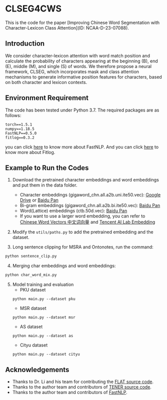 # CLSEG4CWS


This is the code for the paper [Improving Chinese Word Segmentation with Character-Lexicon Class Attention](ID: NCAA-D-23-07088). 

## Introduction

We  consider character-lexicon attention with word match position and calculate the probability of characters appearing at the beginning (B), end (E), middle (M), and single (S) of words. We therefore propose a neural framework, CLSEG, which incorporates mask and class attention mechanisms to generate informative position features for characters, based on both character and lexicon contexts.

## Environment Requirement
The code has been tested under Python 3.7. The required packages are as follows:
```
torch==1.5.1
numpy==1.18.5
FastNLP==0.5.0
fitlog==0.3.2
```
you can click [here](https://fastnlp.readthedocs.io/zh/latest/) to know more about FastNLP. And you can click [here](https://fitlog.readthedocs.io/zh/latest/) to know more about Fitlog.

## Example to Run the Codes
1. Download the pretrained character embeddings and word embeddings and put them in the data folder.
    * Character embeddings (gigaword_chn.all.a2b.uni.ite50.vec): [Google Drive](https://drive.google.com/file/d/1_Zlf0OAZKVdydk7loUpkzD2KPEotUE8u/view?usp=sharing) or [Baidu Pan](https://pan.baidu.com/s/1pLO6T9D)
    * Bi-gram embeddings (gigaword_chn.all.a2b.bi.ite50.vec): [Baidu Pan](https://pan.baidu.com/s/1pLO6T9D)
    * Word(Lattice) embeddings (ctb.50d.vec): [Baidu Pan](https://pan.baidu.com/s/1pLO6T9D)
    * If you want to use a larger word embedding, you can refer to [Chinese Word Vectors 中文词向量](https://github.com/Embedding/Chinese-Word-Vectors) and [Tencent AI Lab Embedding](https://ai.tencent.com/ailab/nlp/en/embedding.html)

2. Modify the `utils/paths.py` to add the pretrained embedding and the dataset.

3. Long sentence clipping for MSRA and Ontonotes, run the command:
```bash
python sentence_clip.py
```

4. Merging char embeddings and word embeddings:
```bash
python char_word_mix.py
```

5. Model training and evaluation
    * PKU dataset
    ```shell
    python main.py --dataset pku
    ```
    * MSR dataset
    ```shell
    python main.py --dataset msr
    ```
    * AS dataset
    ```shell
    python main.py --dataset as
    ```
    * Cityu dataset
    ```shell
    python main.py --dataset cityu
    ```

## Acknowledgements
* Thanks to Dr. Li and his team for contributing the [FLAT source code](https://github.com/LeeSureman/Flat-Lattice-Transformer).
* Thanks to the author team and contributors of [TENER source code](https://github.com/fastnlp/TENER).
* Thanks to the author team and contributors of [FastNLP](https://github.com/fastnlp/fastNLP).
